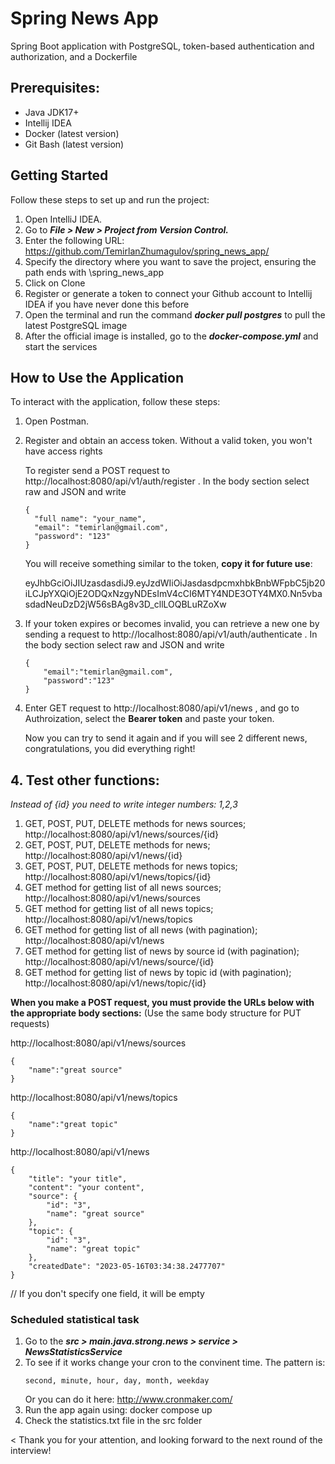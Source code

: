 # Spring News App
Spring Boot application with PostgreSQL, token-based authentication and authorization, and a Dockerfile

## Prerequisites:
* Java JDK17+
* Intellij IDEA
* Docker (latest version)
* Git Bash (latest version)

## Getting Started
Follow these steps to set up and run the project:

1. Open IntelliJ IDEA.
2. Go to ***File > New > Project from Version Control.***
3. Enter the following URL: https://github.com/TemirlanZhumagulov/spring_news_app/
4. Specify the directory where you want to save the project, ensuring the path ends with \spring_news_app
5. Click on Clone
6. Register or generate a token to connect your Github account to Intellij IDEA if you have never done this before
7. Open the terminal and run the command ***docker pull postgres*** to pull the latest PostgreSQL image
8. After the official image is installed, go to the ***docker-compose.yml*** and start the services 

## How to Use the Application
To interact with the application, follow these steps:

1. Open Postman.
2. Register and obtain an access token. Without a valid token, you won't have access rights
   
   To register send a POST request to http://localhost:8080/api/v1/auth/register . In the body section select raw and JSON and write
    ```
    {
      "full name": "your_name",
      "email": "temirlan@gmail.com",
      "password": "123"
    }
    ```
   You will receive something similar to the token, **copy it for future use**:
   
   eyJhbGciOiJIUzasdasdiJ9.eyJzdWIiOiJasdasdpcmxhbkBnbWFpbC5jb20iLCJpYXQiOjE2ODQxNzgyNDEsImV4cCI6MTY4NDE3OTY4MX0.Nn5vbasdadNeuDzD2jW56sBAg8v3D_cllLOQBLuRZoXw
3. If your token expires or becomes invalid, you can retrieve a new one by sending a request to http://localhost:8080/api/v1/auth/authenticate . In the body section select raw and JSON and write
    ```
    {
        "email":"temirlan@gmail.com",
        "password":"123"
    }
    ```
4. Enter GET request to http://localhost:8080/api/v1/news , and go to Authroization, select the **Bearer token** and paste your token.
   
   Now you can try to send it again and if you will see 2 different news, congratulations, you did everything right!

## 4. Test other functions:
*Instead of {id} you need to write integer numbers: 1,2,3*
1. GET, POST, PUT, DELETE methods for news sources; http://localhost:8080/api/v1/news/sources/{id} 
2. GET, POST, PUT, DELETE methods for news; http://localhost:8080/api/v1/news/{id}
3. GET, POST, PUT, DELETE methods for news topics; http://localhost:8080/api/v1/news/topics/{id}
4. GET method for getting list of all news sources; http://localhost:8080/api/v1/news/sources
5. GET method for getting list of all news topics; http://localhost:8080/api/v1/news/topics
6. GET method for getting list of all news (with pagination); http://localhost:8080/api/v1/news
7. GET method for getting list of news by source id (with pagination); http://localhost:8080/api/v1/news/source/{id}
8. GET method for getting list of news by topic id (with pagination); http://localhost:8080/api/v1/news/topic/{id}

**When you make a POST request, you must provide the URLs below with the appropriate body sections:** (Use the same body structure for PUT requests)

http://localhost:8080/api/v1/news/sources
```
{
    "name":"great source"
}
```
http://localhost:8080/api/v1/news/topics
```
{
    "name":"great topic"
}
```
http://localhost:8080/api/v1/news
```
{
    "title": "your title",
    "content": "your content",
    "source": {
        "id": "3",
        "name": "great source"
    },
    "topic": {
        "id": "3",
        "name": "great topic"
    },
    "createdDate": "2023-05-16T03:34:38.2477707"
}
```
// If you don't specify one field, it will be empty
### Scheduled statistical task
1. Go to the ***src > main.java.strong.news > service  > NewsStatisticsService***
2. To see if it works change your cron to the convinent time. The pattern is:
   ```
   second, minute, hour, day, month, weekday
   ````
   Or you can do it here: http://www.cronmaker.com/
3. Run the app again using: docker compose up
4. Check the statistics.txt file in the src folder

< Thank you for your attention, and looking forward to the next round of the interview!
